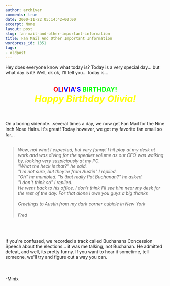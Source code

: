 ```yaml
---
author: archiver
comments: true
date: 2000-11-22 05:14:42+00:00
excerpt: None
layout: post
slug: fan-mail-and-other-important-information
title: Fan Mail And Other Important Information
wordpress_id: 1351
tags:
- oldpost
---
```


Hey does everyone know what today is?  Today is a very special day... but what day is it?  Well, ok ok, I'll tell you... today is...<br /><br /><center><big><big><b><font COLOR = "Red">O<font COLOR = "Blue">L<font COLOR = "Red">I<font COLOR = "Blue">V<font COLOR = "Red">I<font COLOR = "Blue">A<font COLOR = "Red">'<font COLOR = "Blue">S <font COLOR = "Lime">BIRTHDAY!<br /><font COLOR = "Yellow"><big><big><i>Happy Birthday Olivia!<br /><br /></big></big></big></big></i></font></font></font></font></font></font></font></font></font></font></center></b><br />On a boring sidenote...several times a day, we now get Fan Mail for the Nine Inch Nose Hairs.  It's great!  Today however, we got my favorite fan email so far...  <br /><br /><blockquote><i>Wow, not what I expected, but very funny!  I hit play at my desk at work and was diving for the speaker volume as our CFO was walking by, looking very suspiciously at my PC.  <br />"What the heck is that?" he said. <br />"I'm not sure, but they're from Austin" I replied.  <br />"Oh" he mumbled.  "Is that really Pat Buchanan?" he asked. <br />"I don't think so" I replied. <br />He went back to his office.  I don't think I'll see him near my desk for the rest of the day.  For that alone I owe you guys a big thanks<br /> <br />Greetings to Austin from my dark corner cubicle in New York<br /><br />Fred</i></blockquote><br /><br /><br />If you're confused, we recorded a track called Buchanans Concession Speech about the elections... it was me talking, not Buchanan.  He admitted defeat, and well, its pretty funny.  If you want to hear it sometime, tell someone, we'll try and figure out a way you can.<br /><br /><br /><br />-Minix